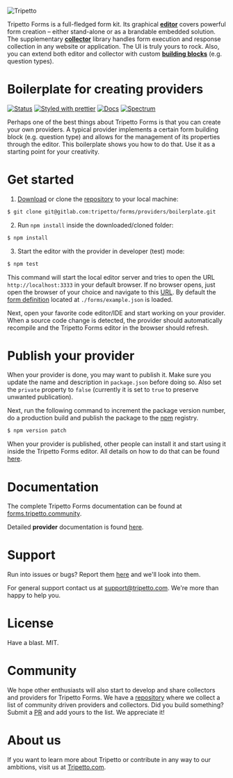![Tripetto](https://forms.tripetto.community/images/punchline.svg)

Tripetto Forms is a full-fledged form kit. Its graphical [**editor**](https://www.npmjs.com/package/@tripetto/forms-editor) covers powerful form creation – either stand-alone or as a brandable embedded solution. The supplementary [**collector**](https://www.npmjs.com/package/@tripetto/forms-collector) library handles form execution and response collection in any website or application. The UI is truly yours to rock. Also, you can extend both editor and collector with custom [**building blocks**](https://forms.tripetto.community/providers/) (e.g. question types).

# Boilerplate for creating providers
[![Status](https://gitlab.com/tripetto/forms/providers/boilerplate/badges/master/pipeline.svg)](https://gitlab.com/tripetto/forms/providers/boilerplate/commits/master)
[![Styled with prettier](https://img.shields.io/badge/styled_with-prettier-ff69b4.svg)](https://github.com/prettier/prettier)
[![Docs](https://img.shields.io/badge/docs-website-blue.svg)](https://forms.tripetto.community/providers)
[![Spectrum](https://withspectrum.github.io/badge/badge.svg)](https://spectrum.chat/tripetto)

Perhaps one of the best things about Tripetto Forms is that you can create your own providers. A typical provider implements a certain form building block (e.g. question type) and allows for the management of its properties through the editor. This boilerplate shows you how to do that. Use it as a starting point for your creativity.

# Get started
1. [Download](https://gitlab.com/tripetto/forms/providers/boilerplate/repository/master/archive.zip) or clone the [repository](https://gitlab.com/tripetto/forms/providers/boilerplate) to your local machine:
```bash
$ git clone git@gitlab.com:tripetto/forms/providers/boilerplate.git
```

2. Run `npm install` inside the downloaded/cloned folder:
```bash
$ npm install
```

3. Start the editor with the provider in developer (test) mode:
```bash
$ npm test
```

This command will start the local editor server and tries to open the URL `http://localhost:3333` in your default browser. If no browser opens, just open the browser of your choice and navigate to this [URL](http://localhost:3333). By default the [form definition](https://forms.tripetto.community/editor/#definitions) located at `./forms/example.json` is loaded.

Next, open your favorite code editor/IDE and start working on your provider. When a source code change is detected, the provider should automatically recompile and the Tripetto Forms editor in the browser should refresh.

# Publish your provider
When your provider is done, you may want to publish it. Make sure you update the name and description in `package.json` before doing so. Also set the `private` property to `false` (currently it is set to `true` to preserve unwanted publication).

Next, run the following command to increment the package version number, do a production build and publish the package to the [npm](https://www.npmjs.com/) registry.

```bash
$ npm version patch
```

When your provider is published, other people can install it and start using it inside the Tripetto Forms editor. All details on how to do that can be found [here](https://forms.tripetto.community/editor/).

# Documentation
The complete Tripetto Forms documentation can be found at [forms.tripetto.community](https://forms.tripetto.community).

Detailed **provider** documentation is found [here](https://forms.tripetto.community/providers/).

# Support
Run into issues or bugs? Report them [here](https://gitlab.com/tripetto/forms/providers/boilerplate/issues) and we'll look into them.

For general support contact us at [support@tripetto.com](mailto:support@tripetto.com). We're more than happy to help you.

# License
Have a blast. MIT.

# Community
We hope other enthusiasts will also start to develop and share collectors and providers for Tripetto Forms. We have a [repository](https://github.com/tripetto/forms-community) where we collect a list of community driven providers and collectors. Did you build something? Submit a [PR](https://github.com/tripetto/forms-community/pulls) and add yours to the list. We appreciate it!

# About us
If you want to learn more about Tripetto or contribute in any way to our ambitions, visit us at [Tripetto.com](https://tripetto.com/).
